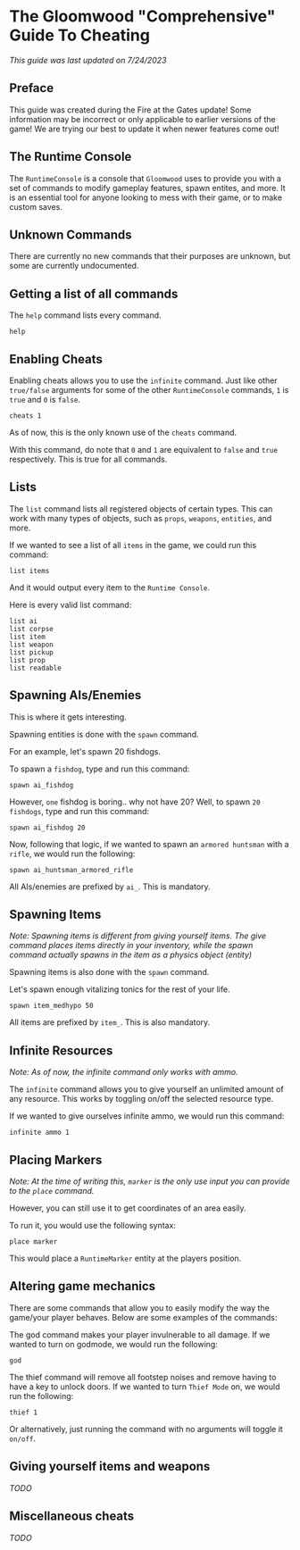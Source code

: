 # The Gloomwood "Comprehensive" Guide To Cheating

*This guide was last updated on 7/24/2023*

## Preface

This guide was created during the Fire at the Gates update! Some information may be incorrect or only applicable to earlier versions of the game! We are trying our best to update it when newer features come out!

## The Runtime Console

The `RuntimeConsole` is a console that `Gloomwood` uses to provide you with a set of commands to modify gameplay features, spawn entites, and more. It is an essential tool for anyone looking to mess with their game, or to make custom saves.

## Unknown Commands

There are currently no new commands that their purposes
are unknown, but some are currently undocumented.

## Getting a list of all commands

The `help` command lists every command.

```
help
```

## Enabling Cheats

Enabling cheats allows you to use the `infinite` command.
Just like other `true/false` arguments for some of the other
`RuntimeConsole` commands, `1` is `true` and `0` is `false`.
```
cheats 1
```

As of now, this is the only known use of the `cheats` command.

With this command, do note that `0` and `1` are equivalent to
`false` and `true` respectively. This is true for all commands.

## Lists

The `list` command lists all registered objects of certain types.
This can work with many types of objects, such as `props`, `weapons`,
`entities`, and more.

If we wanted to see a list of all `items` in the game, we could run this command:
```
list items
```
And it would output every item to the `Runtime Console`.

Here is every valid list command:
```
list ai
list corpse
list item
list weapon
list pickup
list prop
list readable
```

## Spawning AIs/Enemies

This is where it gets interesting.

Spawning entities is done with the `spawn` command.

For an example, let's spawn 20 fishdogs.

To spawn a `fishdog`, type and run this command:

```
spawn ai_fishdog
```

However, `one` fishdog is boring.. why not have 20? Well, to spawn `20 fishdogs`, type and run this command:

```
spawn ai_fishdog 20
```

Now, following that logic, if we wanted to spawn an `armored huntsman` with a `rifle`, we would run the following:
```
spawn ai_huntsman_armored_rifle
```

All AIs/enemies are prefixed by `ai_`. This is mandatory.

## Spawning Items 

*Note: Spawning items is different from giving yourself items. The give command places items directly in your inventory, while the spawn command actually spawns in the item as a physics object (entity)*

Spawning items is also done with the `spawn` command.

Let's spawn enough vitalizing tonics for the rest of your life.

```
spawn item_medhypo 50
```

All items are prefixed by `item_`. This is also mandatory.

## Infinite Resources

*Note: As of now, the infinite command only works with ammo.*

The `infinite` command allows you to give yourself an unlimited amount
of any resource. This works by toggling on/off the selected resource type.

If we wanted to give ourselves infinite ammo, we would run this command:

```
infinite ammo 1
```

## Placing Markers
*Note: At the time of writing this, `marker` is the only use input you can provide to the `place` command.*

However, you can still use it to get coordinates
of an area easily.

To run it, you would use the following syntax:

```
place marker
```

This would place a `RuntimeMarker` entity at the players position.

## Altering game mechanics

There are some commands that allow you to easily modify the way the game/your player behaves. Below are some examples of the commands:

The god command makes your player invulnerable to all damage. If we wanted to turn on godmode, we would run the following:

```
god
```

The thief command will remove all footstep noises and remove having to have a key to unlock doors. If we wanted to turn `Thief Mode` on, we would run the following:

```
thief 1
```
Or alternatively, just running the command with no arguments will toggle it `on/off`.

## Giving yourself items and weapons

*TODO*

## Miscellaneous cheats

*TODO*



